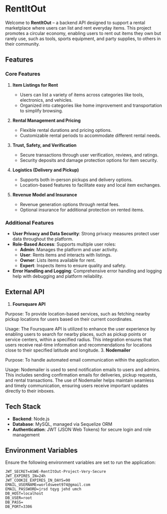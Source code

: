 # RentItOut

Welcome to **RentItOut** – a backend API designed to support a rental marketplace where users can list and rent everyday items. This project promotes a circular economy, enabling users to rent out items they own but rarely use, such as tools, sports equipment, and party supplies, to others in their community.

## Features

### Core Features

1. **Item Listings for Rent**
   - Users can list a variety of items across categories like tools, electronics, and vehicles.
   - Organized into categories like home improvement and transportation to simplify browsing.

2. **Rental Management and Pricing**
   - Flexible rental durations and pricing options.
   - Customizable rental periods to accommodate different rental needs.

3. **Trust, Safety, and Verification**
   - Secure transactions through user verification, reviews, and ratings.
   - Security deposits and damage protection options for item security.

4. **Logistics (Delivery and Pickup)**
   - Supports both in-person pickups and delivery options.
   - Location-based features to facilitate easy and local item exchanges.

5. **Revenue Model and Insurance**
   - Revenue generation options through rental fees.
   - Optional insurance for additional protection on rented items.


### Additional Features

- **User Privacy and Data Security**: Strong privacy measures protect user data throughout the platform.
- **Role-Based Access**: Supports multiple user roles:
  - **Admin**: Manages the platform and user activity.
  - **User**: Rents items and interacts with listings.
  - **Owner**: Lists items available for rent.
  - **Expert**: Inspects items to ensure quality and safety.
- **Error Handling and Logging**: Comprehensive error handling and logging help with debugging and platform reliability.

## External API
1. **Foursquare API**

Purpose: To provide location-based services, such as fetching nearby pickup locations for users based on their current coordinates.

Usage: The Foursquare API is utilized to enhance the user experience by enabling users to search for nearby places, such as pickup points or service centers, within a specified radius. This integration ensures that users receive real-time information and recommendations for locations close to their specified latitude and longitude.
3. **Nodemailer**

Purpose: To handle automated email communication within the application.

Usage: Nodemailer is used to send notification emails to users and admins. This includes sending confirmation emails for deliveries, pickup requests, and rental transactions. The use of Nodemailer helps maintain seamless and timely communication, ensuring users receive important updates directly to their inboxes.

## Tech Stack

- **Backend**: Node.js
- **Database**: MySQL, managed via Sequelize ORM
- **Authentication**: JWT (JSON Web Tokens) for secure login and role management

## Environment Variables

Ensure the following environment variables are set to run the application:

```plaintext
JWT_SECRET=ASWE-RentItOut-Project-Very-Secure
JWT_EXPIRES_IN=24h
JWT_COOKIE_EXPIRES_IN_DAYS=90
EMAIL_USERNAME=worldsweet974@gmail.com
EMAIL_PASSWORD=jrsd tqyg jehd umch
DB_HOST=localhost
DB_USER=root
DB_PASS=
DB_PORT=3306
